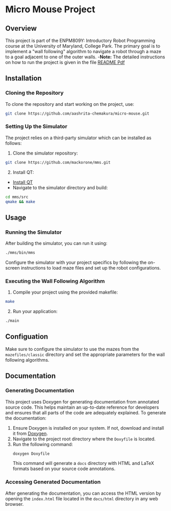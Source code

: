 # Micro Mouse Project

## Overview
This project is part of the ENPM809Y: Introductory Robot Programming course at the University of Maryland, College Park. The primary goal is to implement a "wall following" algorithm to navigate a robot through a maze to a goal adjacent to one of the outer walls. 
-**Note:**  The detailed instructions on how to run the project is given in the file [README Pdf](readme.pdf)
## Installation

### Cloning the Repository
To clone the repository and start working on the project, use:
```bash
git clone https://github.com/aashrita-chemakura/micro-mouse.git
```
### Setting Up the Simulator
The project relies on a third-party simulator which can be installed as follows:
1. Clone the simulator repository:
```bash
git clone https://github.com/mackorone/mms.git
```
2. Install QT:
- [Install QT](https://www.qt.io/download-qt-installer)
- Navigate to the simulator directory and build:
```bash
cd mms/src
qmake && make
```
## Usage
### Running the Simulator
After building the simulator, you can run it using:
```bash
./mms/bin/mms
```
Configure the simulator with your project specifics by following the on-screen instructions to load maze files and set up the robot configurations.

### Executing the Wall Following Algorithm
1. Compile your project using the provided makefile:
```bash
make
```
2. Run your application:
```bash
./main
```
## Configuation
Make sure to configure the simulator to use the mazes from the `mazefiles/classic` directory and set the appropriate parameters for the wall following algorithms.

## Documentation

### Generating Documentation
This project uses Doxygen for generating documentation from annotated source code. This helps maintain an up-to-date reference for developers and ensures that all parts of the code are adequately explained. To generate the documentation:

1. Ensure Doxygen is installed on your system. If not, download and install it from [Doxygen](http://www.doxygen.nl/download.html).
2. Navigate to the project root directory where the `Doxyfile` is located.
3. Run the following command:
   ```bash
   doxygen Doxyfile
   ```
   This command will generate a `docs` directory with HTML and LaTeX formats based on your source code annotations.
### Accessing Generated Documentation
After generating the documentation, you can access the HTML version by opening the `index.html` file located in the `docs/html` directory in any web browser.
